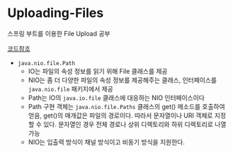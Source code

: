 # Uploading-Files

스프링 부트를 이용한 File Upload 공부

[코드참조](https://spring.io/guides/gs/uploading-files/)

- `java.nio.file.Path`
  - IO는 파일의 속성 정보를 읽기 위해 File 클래스를 제공
  - NIO는 좀 더 다양한 파일의 속성 정보를 제공해주는 클래스, 인터페이스를 `java.nio.file` 패키지에서 제공
  - Path는 IO의 `java.io.file` 클래스에 대응하는 NIO 인터페이스이다
  - Path 구현 객체는 `java.nio.file.Paths` 클래스의 get() 메소드를 호출하여 얻음, get()의 매개값은 파일의 경로이다. 따라서 문자열이나 URI 객체로 지정할 수 있다.
  문자열인 경우 전체 경로나 상위 디렉토리와 하위 디렉토리로 나열 가능
  - NIO는 입출력 방식이 채널 방식이고 비동기 방식을 지원한다.
